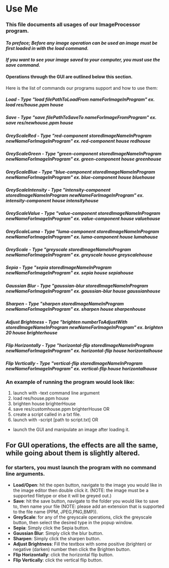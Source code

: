 # Use Me
### This file documents all usages of our ImageProcessor program.

#### *To preface; Before any image operation can be used an image must be first loaded in with the load command.*
#### *If you want to see your image saved to your computer, you must use the save command.*

#### Operations through the GUI are outlined below this section.

Here is the list of commands our programs support and how to use them:

##### Load - Type "load *filePathToLoadFrom* *nameForImageInProgram*" ex. load res/house.ppm house
##### Save - Type "save *filePathToSaveTo* *nameForImageFromProgram*" ex. save res/newhouse.ppm house
##### GreyScaleRed - Type "red-component *storedImageNameInProgram* *newNameForImageInProgram*" ex. red-component house redhouse
##### GreyScaleGreen - Type "green-component *storedImageNameInProgram* *newNameForImageInProgram*" ex. green-component house greenhouse
##### GreyScaleBlue - Type "blue-component *storedImageNameInProgram* *newNameForImageInProgram*" ex. blue-component house bluehouse
##### GreyScaleIntensity - Type "intensity-component *storedImageNameInProgram* *newNameForImageInProgram*" ex. intensity-component house intensityhouse
##### GreyScaleValue - Type "value-component *storedImageNameInProgram* *newNameForImageInProgram*" ex. value-component house valuehouse
##### GreyScaleLuma - Type "luma-component *storedImageNameInProgram* *newNameForImageInProgram*" ex. luma-component house lumahouse
##### GreyScale - Type "greyscale *storedImageNameInProgram* *newNameForImageInProgram*" ex. greyscale house greyscalehouse
##### Sepia - Type "sepia *storedImageNameInProgram* *newNameForImageInProgram*" ex. sepia house sepiahouse
##### Gaussian Blur - Type "gaussian-blur *storedImageNameInProgram* *newNameForImageInProgram*" ex. gaussian-blur house gaussianhouse
##### Sharpen - Type "sharpen *storedImageNameInProgram* *newNameForImageInProgram*" ex. sharpen house sharpenhouse
##### Adjust Brightness - Type "brighten *numberToAdjustWith* *storedImageNameInProgram* *newNameForImageInProgram*" ex. brighten 20 house brighterhouse
##### Flip Horizontally - Type "horizontal-flip *storedImageNameInProgram* *newNameForImageInProgram*" ex. horizontal-flip house horizontalhouse
##### Flip Vertically - Type "vertical-flip *storedImageNameInProgram* *newNameForImageInProgram*" ex. vertical-flip house horizontalhouse

### An example of running the program would look like:
1. launch with -text command line argument
2. load res/house.ppm house
3. brighten house brighterHouse
4. save res/customhouse.ppm brighterHouse
OR
1. create a script called in a txt file.
2. launch with -script [path to script.txt]
OR
* launch the GUI and manipulate an image after loading it.

## For GUI operations, the effects are all the same, while going about them is slightly altered.
### for starters, you must launch the program with no command line arguments.

* **Load/Open**: hit the open button, navigate to the image you would like in the
image editor then double click it. (NOTE: the image must be a supported filetype or else it will be greyed out.)
* **Save**: hit the save button, navigate to the folder you would like to save to, then name your file
  (NOTE: please add an extension that is supported to the file name (PPM, JPEG,PNG,BMP)).
* **GreyScale**: for any of the greyscale operations, click the greyscale button, then select 
the desired type in the popup window.
* **Sepia**: Simply click the Sepia button.
* **Gaussian Blur**: Simply click the blur button.
* **Sharpen**: Simply click the sharpen button.
* **Adjust Brightness**: Fill the textbox with some positive (brighten) or negative (darken) number
then click the Brighten button.
* **Flip Horizontally**: click the horizontal flip button.
* **Flip Vertically**: click the vertical flip button.





